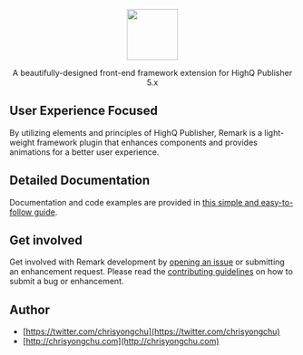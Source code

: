 <p align="center"><img width="90" src="https://blobscdn.gitbook.com/v0/b/gitbook-28427.appspot.com/o/spaces%2F-LbGFF8_vMz6ZaY9dTdK%2Favatar.png?generation=1554227726146610&alt=media"></p>
<p align="center">A beautifully-designed front-end framework extension for HighQ Publisher 5.x</p>

## User Experience Focused
By utilizing elements and principles of HighQ Publisher, Remark is a light-weight framework plugin that enhances components and provides animations for a better user experience.

## Detailed Documentation
Documentation and code examples are provided in [this simple and easy-to-follow guide](https://yongchuc.gitbook.io/remark/).

## Get involved
Get involved with Remark development by [opening an issue](https://github.com/chrisyongchu/remark/issues) or submitting an enhancement request. Please read the [contributing guidelines](https://github.com/chrisyongchu/remark/blob/master/CONTRIBUTING.md) on how to submit a bug or enhancement.

## Author
* [https://twitter.com/chrisyongchu](https://twitter.com/chrisyongchu)
* [http://chrisyongchu.com](http://chrisyongchu.com)
